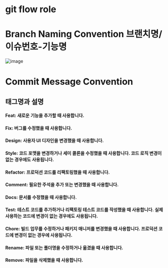 
# git flow role
# Branch Naming Convention 브랜치명/이슈번호-기능명
![image](https://github.com/rework-kr/REWORK-SERVER/assets/79193811/b45ab380-f22a-49f0-b58a-f500abad1784)

# Commit Message Convention

## 태그명과 설명
####  Feat: 새로운 기능을 추가할 때 사용합니다.
#### Fix: 버그를 수정했을 때 사용합니다.
####  Design: 사용자 UI 디자인을 변경했을 때 사용합니다.
####  Style: 코드 포맷을 변경하거나 세미 콜론을 수정했을 때 사용합니다. 코드 로직 변경이 없는 경우에도 사용됩니다.
####  Refactor: 프로덕션 코드를 리팩토링했을 때 사용합니다.
####  Comment: 필요한 주석을 추가 또는 변경했을 때 사용합니다.
####  Docs: 문서를 수정했을 때 사용합니다.
####  Test: 테스트 코드를 추가하거나 리팩토링 테스트 코드를 작성했을 때 사용합니다. 실제 사용하는 코드에 변경이 없는 경우에도 사용됩니다.
####  Chore: 빌드 업무를 수정하거나 패키지 매니저를 변경했을 때 사용합니다. 프로덕션 코드에 변경이 없는 경우에 사용됩니다.
####  Rename: 파일 또는 폴더명을 수정하거나 옮겼을 때 사용합니다.
####  Remove: 파일을 삭제했을 때 사용합니다.
